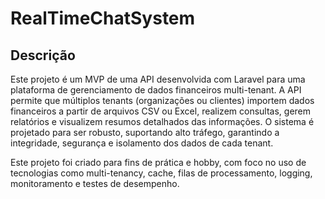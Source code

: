 # RealTimeChatSystem

## Descrição

Este projeto é um MVP de uma API desenvolvida com Laravel para uma plataforma de gerenciamento de dados financeiros multi-tenant. A API permite que múltiplos tenants (organizações ou clientes) importem dados financeiros a partir de arquivos CSV ou Excel, realizem consultas, gerem relatórios e visualizem resumos detalhados das informações. O sistema é projetado para ser robusto, suportando alto tráfego, garantindo a integridade, segurança e isolamento dos dados de cada tenant.

Este projeto foi criado para fins de prática e hobby, com foco no uso de tecnologias como multi-tenancy, cache, filas de processamento, logging, monitoramento e testes de desempenho.
